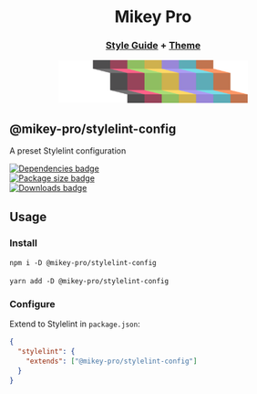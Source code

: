 <div width="100%" align="center">
  <h1>
    <b>Mikey Pro</b>
  </h1>
  <h3>
    <a href="https://github.com/mikey-pro/style-guide">Style Guide</a>
    +
    <a href="https://github.com/mikey-pro/theme">Theme</a>
  </h3>
  <a href="https://github.com/mikey-pro">
    <img src="img/mikey-pro-logo.svg" style="height: 75px" alt="Mikey Pro Logo" />
  </a>
  <br />
</div>

## **@mikey-pro/stylelint-config**

A preset Stylelint configuration

<div>
  <a href="https://www.npmjs.com/package/@mikey-pro/stylelint-config"
    ><img
      src="https://img.shields.io/librariesio/release/npm/@mikey-pro/stylelint-config?color=8fbe61&style=for-the-badge"
      alt="Dependencies badge"
      height="20px"
  /></a>
</div>
<div>
  <a href="https://www.npmjs.com/package/@mikey-pro/stylelint-config"
    ><img
      src="https://img.shields.io/bundlephobia/min/@mikey-pro/stylelint-config?color=9987d8&label=package%20size&logo=ok&style=for-the-badge"
      alt="Package size badge"
      height="20px"
  /></a>
</div>

<div>
  <a href="https://www.npmjs.com/package/@mikey-pro/stylelint-config"
    ><img
      src="https://img.shields.io/npm/dw/@mikey-pro/stylelint-config?color=5dacb7&style=for-the-badge"
      alt="Downloads badge"
      height="20px"
  /></a>
</div>

## Usage

### Install

```shell
npm i -D @mikey-pro/stylelint-config

yarn add -D @mikey-pro/stylelint-config
```

### Configure

Extend to Stylelint in `package.json`:

```json
{
  "stylelint": {
    "extends": ["@mikey-pro/stylelint-config"]
  }
}
```
